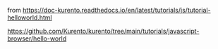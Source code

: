 

from https://doc-kurento.readthedocs.io/en/latest/tutorials/js/tutorial-helloworld.html


https://github.com/Kurento/kurento/tree/main/tutorials/javascript-browser/hello-world
